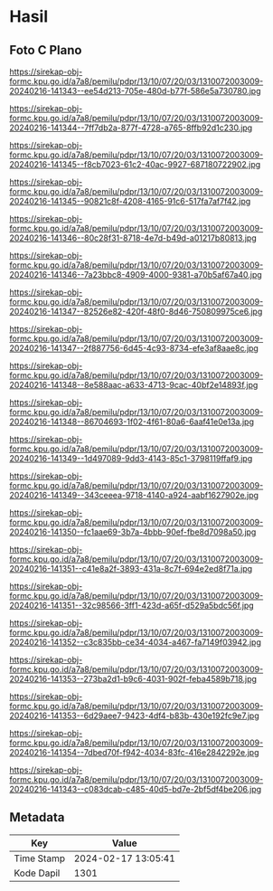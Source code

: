 # Hasil

## Foto C Plano

https://sirekap-obj-formc.kpu.go.id/a7a8/pemilu/pdpr/13/10/07/20/03/1310072003009-20240216-141343--ee54d213-705e-480d-b77f-586e5a730780.jpg

https://sirekap-obj-formc.kpu.go.id/a7a8/pemilu/pdpr/13/10/07/20/03/1310072003009-20240216-141344--7ff7db2a-877f-4728-a765-8ffb92d1c230.jpg

https://sirekap-obj-formc.kpu.go.id/a7a8/pemilu/pdpr/13/10/07/20/03/1310072003009-20240216-141345--f8cb7023-61c2-40ac-9927-687180722902.jpg

https://sirekap-obj-formc.kpu.go.id/a7a8/pemilu/pdpr/13/10/07/20/03/1310072003009-20240216-141345--90821c8f-4208-4165-91c6-517fa7af7f42.jpg

https://sirekap-obj-formc.kpu.go.id/a7a8/pemilu/pdpr/13/10/07/20/03/1310072003009-20240216-141346--80c28f31-8718-4e7d-b49d-a01217b80813.jpg

https://sirekap-obj-formc.kpu.go.id/a7a8/pemilu/pdpr/13/10/07/20/03/1310072003009-20240216-141346--7a23bbc8-4909-4000-9381-a70b5af67a40.jpg

https://sirekap-obj-formc.kpu.go.id/a7a8/pemilu/pdpr/13/10/07/20/03/1310072003009-20240216-141347--82526e82-420f-48f0-8d46-750809975ce6.jpg

https://sirekap-obj-formc.kpu.go.id/a7a8/pemilu/pdpr/13/10/07/20/03/1310072003009-20240216-141347--2f887756-6d45-4c93-8734-efe3af8aae8c.jpg

https://sirekap-obj-formc.kpu.go.id/a7a8/pemilu/pdpr/13/10/07/20/03/1310072003009-20240216-141348--8e588aac-a633-4713-9cac-40bf2e14893f.jpg

https://sirekap-obj-formc.kpu.go.id/a7a8/pemilu/pdpr/13/10/07/20/03/1310072003009-20240216-141348--86704693-1f02-4f61-80a6-6aaf41e0e13a.jpg

https://sirekap-obj-formc.kpu.go.id/a7a8/pemilu/pdpr/13/10/07/20/03/1310072003009-20240216-141349--1d497089-9dd3-4143-85c1-3798119ffaf9.jpg

https://sirekap-obj-formc.kpu.go.id/a7a8/pemilu/pdpr/13/10/07/20/03/1310072003009-20240216-141349--343ceeea-9718-4140-a924-aabf1627902e.jpg

https://sirekap-obj-formc.kpu.go.id/a7a8/pemilu/pdpr/13/10/07/20/03/1310072003009-20240216-141350--fc1aae69-3b7a-4bbb-90ef-fbe8d7098a50.jpg

https://sirekap-obj-formc.kpu.go.id/a7a8/pemilu/pdpr/13/10/07/20/03/1310072003009-20240216-141351--c41e8a2f-3893-431a-8c7f-694e2ed8f71a.jpg

https://sirekap-obj-formc.kpu.go.id/a7a8/pemilu/pdpr/13/10/07/20/03/1310072003009-20240216-141351--32c98566-3ff1-423d-a65f-d529a5bdc56f.jpg

https://sirekap-obj-formc.kpu.go.id/a7a8/pemilu/pdpr/13/10/07/20/03/1310072003009-20240216-141352--c3c835bb-ce34-4034-a467-fa7149f03942.jpg

https://sirekap-obj-formc.kpu.go.id/a7a8/pemilu/pdpr/13/10/07/20/03/1310072003009-20240216-141353--273ba2d1-b9c6-4031-902f-feba4589b718.jpg

https://sirekap-obj-formc.kpu.go.id/a7a8/pemilu/pdpr/13/10/07/20/03/1310072003009-20240216-141353--6d29aee7-9423-4df4-b83b-430e192fc9e7.jpg

https://sirekap-obj-formc.kpu.go.id/a7a8/pemilu/pdpr/13/10/07/20/03/1310072003009-20240216-141354--7dbed70f-f942-4034-83fc-416e2842292e.jpg

https://sirekap-obj-formc.kpu.go.id/a7a8/pemilu/pdpr/13/10/07/20/03/1310072003009-20240216-141343--c083dcab-c485-40d5-bd7e-2bf5df4be206.jpg


## Metadata

| Key        | Value               |
| ---------- | ------------------- |
| Time Stamp | 2024-02-17 13:05:41 |
| Kode Dapil | 1301                |



